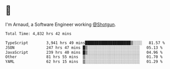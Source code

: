# 👋

I'm Arnaud, a Software Engineer working [@Shotgun](https://shotgun.live).

<!--START_SECTION:waka-->

```txt
Total Time: 4,832 hrs 42 mins

TypeScript        3,941 hrs 49 mins████████████████████▒░░░░   81.57 %
JSON              247 hrs 47 mins █▒░░░░░░░░░░░░░░░░░░░░░░░   05.13 %
JavaScript        239 hrs 40 mins █▒░░░░░░░░░░░░░░░░░░░░░░░   04.96 %
Other             81 hrs 55 mins  ▒░░░░░░░░░░░░░░░░░░░░░░░░   01.70 %
YAML              62 hrs 15 mins  ▒░░░░░░░░░░░░░░░░░░░░░░░░   01.29 %
```

<!--END_SECTION:waka-->
